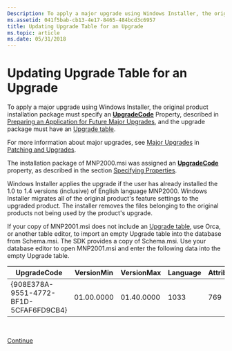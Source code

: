 ```yaml
---
Description: To apply a major upgrade using Windows Installer, the original product installation package must specify an UpgradeCode Property, described in Preparing an Application for Future Major Upgrades, and the upgrade package must have an Upgrade table.
ms.assetid: 041f5bab-cb13-4e17-8465-484bcd3c6957
title: Updating Upgrade Table for an Upgrade
ms.topic: article
ms.date: 05/31/2018
---
```


# Updating Upgrade Table for an Upgrade

To apply a major upgrade using Windows Installer, the original product installation package must specify an [**UpgradeCode**](upgradecode.md) Property, described in [Preparing an Application for Future Major Upgrades](preparing-an-application-for-future-major-upgrades.md), and the upgrade package must have an [Upgrade table](upgrade-table.md).

For more information about major upgrades, see [Major Upgrades](major-upgrades.md) in [Patching and Upgrades](patching-and-upgrades.md).

The installation package of MNP2000.msi was assigned an [**UpgradeCode**](upgradecode.md) property, as described in the section [Specifying Properties](specifying-properties.md).

Windows Installer applies the upgrade if the user has already installed the 1.0 to 1.4 versions (inclusive) of English language MNP2000. Windows Installer migrates all of the original product's feature settings to the upgraded product. The installer removes the files belonging to the original products not being used by the product's upgrade.

If your copy of MNP2001.msi does not include an [Upgrade table](upgrade-table.md), use Orca, or another table editor, to import an empty Upgrade table into the database from Schema.msi. The SDK provides a copy of Schema.msi. Use your database editor to open MNP2001.msi and enter the following data into the empty Upgrade table.



| UpgradeCode                            | VersionMin | VersionMax | Language | Attributes | Remove | ActionProperty |
|----------------------------------------|------------|------------|----------|------------|--------|----------------|
| {908E378A-9551-4772-BF1D-5CFAF6FD9CB4} | 01.00.0000 | 01.40.0000 | 1033     | 769        |        | OLDAPPFOUND    |



 

[Continue](updating-properties-for-an-upgrade.md)

 

 



